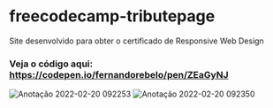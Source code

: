 # freecodecamp-tributepage
Site desenvolvido para obter o certificado de Responsive Web Design

### Veja o código aqui: https://codepen.io/fernandorebelo/pen/ZEaGyNJ

![Anotação 2022-02-20 092253](https://user-images.githubusercontent.com/94297628/154842361-e4b54a0f-eaa9-4b99-bba9-010ad11eb2c0.jpg)
![Anotação 2022-02-20 092350](https://user-images.githubusercontent.com/94297628/154842377-c527a742-d36d-4c50-9697-1eeb2f30ee17.jpg)
